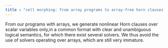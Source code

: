 ```yaml
---
title : "cell morphing: from array programs to array-free horn clauses - d. monniaux et al."
---
```

From our programs with arrays, we generate nonlinear Horn clauses over scalar variables only,in a common format with clear and unambiguous logical semantics, for which there exist several solvers. We thus avoid the use of solvers operating over arrays, which are still very immature.
